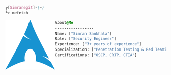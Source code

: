 ```css
┌[Simran☮git]-(~)
└> mefetch
```

<div style="display:block;text-align:left"><img align="left" src="https://raw.githubusercontent.com/simran-sankhala/simran-sankhala/main/arch.png" border="0" style="width:156px;">
  
  ```css
  About@Me
  -----------------
  Name: ["Simran Sankhala"]
  Role: ["Security Engineer"]
  Experience: ["3+ years of experience"]
  Specialization: ["Penetration Testing & Red Teaming"]
  Certifications: ["OSCP, CRTP, CTIA"]
```
